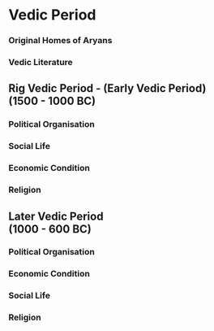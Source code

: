 # Vedic Period

### Original Homes of Aryans

### Vedic Literature

## Rig Vedic Period - (Early Vedic Period) </br> (1500 - 1000 BC)

### Political Organisation

### Social Life

### Economic Condition

### Religion

## Later Vedic Period </br> (1000 - 600 BC)

### Political Organisation

### Economic Condition

### Social Life

### Religion